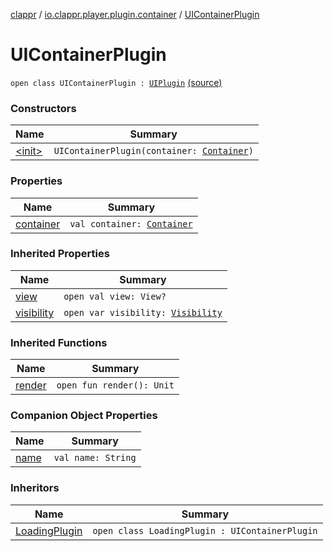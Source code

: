[clappr](../../index.md) / [io.clappr.player.plugin.container](../index.md) / [UIContainerPlugin](.)

# UIContainerPlugin

`open class UIContainerPlugin : `[`UIPlugin`](../../io.clappr.player.plugin/-u-i-plugin/index.md) [(source)](https://github.com/clappr/clappr-android/tree/dev/clappr/src/main/kotlin/io/clappr/player/plugin/Container/UIContainerPlugin.kt#L7)

### Constructors

| Name | Summary |
|---|---|
| [&lt;init&gt;](-init-.md) | `UIContainerPlugin(container: `[`Container`](../../io.clappr.player.components/-container/index.md)`)` |

### Properties

| Name | Summary |
|---|---|
| [container](container.md) | `val container: `[`Container`](../../io.clappr.player.components/-container/index.md) |

### Inherited Properties

| Name | Summary |
|---|---|
| [view](../../io.clappr.player.plugin/-u-i-plugin/view.md) | `open val view: View?` |
| [visibility](../../io.clappr.player.plugin/-u-i-plugin/visibility.md) | `open var visibility: `[`Visibility`](../../io.clappr.player.plugin/-u-i-plugin/-visibility/index.md) |

### Inherited Functions

| Name | Summary |
|---|---|
| [render](../../io.clappr.player.plugin/-u-i-plugin/render.md) | `open fun render(): Unit` |

### Companion Object Properties

| Name | Summary |
|---|---|
| [name](name.md) | `val name: String` |

### Inheritors

| Name | Summary |
|---|---|
| [LoadingPlugin](../../io.clappr.player.plugin/-loading-plugin/index.md) | `open class LoadingPlugin : UIContainerPlugin` |
